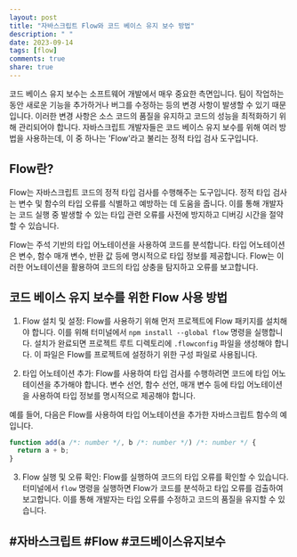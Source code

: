 ```yaml
---
layout: post
title: "자바스크립트 Flow와 코드 베이스 유지 보수 방법"
description: " "
date: 2023-09-14
tags: [flow]
comments: true
share: true
---
```


코드 베이스 유지 보수는 소프트웨어 개발에서 매우 중요한 측면입니다. 팀이 작업하는 동안 새로운 기능을 추가하거나 버그를 수정하는 등의 변경 사항이 발생할 수 있기 때문입니다. 이러한 변경 사항은 소스 코드의 품질을 유지하고 코드의 성능을 최적화하기 위해 관리되어야 합니다. 자바스크립트 개발자들은 코드 베이스 유지 보수를 위해 여러 방법을 사용하는데, 이 중 하나는 'Flow'라고 불리는 정적 타입 검사 도구입니다.

## Flow란?

Flow는 자바스크립트 코드의 정적 타입 검사를 수행해주는 도구입니다. 정적 타입 검사는 변수 및 함수의 타입 오류를 식별하고 예방하는 데 도움을 줍니다. 이를 통해 개발자는 코드 실행 중 발생할 수 있는 타입 관련 오류를 사전에 방지하고 디버깅 시간을 절약할 수 있습니다.

Flow는 주석 기반의 타입 어노테이션을 사용하여 코드를 분석합니다. 타입 어노테이션은 변수, 함수 매개 변수, 반환 값 등에 명시적으로 타입 정보를 제공합니다. Flow는 이러한 어노테이션을 활용하여 코드의 타입 상충을 탐지하고 오류를 보고합니다.

## 코드 베이스 유지 보수를 위한 Flow 사용 방법

1. Flow 설치 및 설정: Flow를 사용하기 위해 먼저 프로젝트에 Flow 패키지를 설치해야 합니다. 이를 위해 터미널에서 `npm install --global flow` 명령을 실행합니다. 설치가 완료되면 프로젝트 루트 디렉토리에 `.flowconfig` 파일을 생성해야 합니다. 이 파일은 Flow를 프로젝트에 설정하기 위한 구성 파일로 사용됩니다.

2. 타입 어노테이션 추가: Flow를 사용하여 타입 검사를 수행하려면 코드에 타입 어노테이션을 추가해야 합니다. 변수 선언, 함수 선언, 매개 변수 등에 타입 어노테이션을 사용하여 타입 정보를 명시적으로 제공해야 합니다.

예를 들어, 다음은 Flow를 사용하여 타입 어노테이션을 추가한 자바스크립트 함수의 예입니다.

```javascript
function add(a /*: number */, b /*: number */) /*: number */ {
  return a + b;
}
```

3. Flow 실행 및 오류 확인: Flow를 실행하여 코드의 타입 오류를 확인할 수 있습니다. 터미널에서 `flow` 명령을 실행하면 Flow가 코드를 분석하고 타입 오류를 검출하여 보고합니다. 이를 통해 개발자는 타입 오류를 수정하고 코드의 품질을 유지할 수 있습니다.

## #자바스크립트 #Flow #코드베이스유지보수
